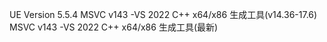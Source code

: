 UE Version 5.5.4
MSVC v143 -VS 2022 C++ x64/x86 生成工具(v14.36-17.6)
MSVC v143 -VS 2022 C++ x64/x86 生成工具(最新)
